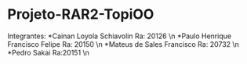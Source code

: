 # Projeto-RAR2-TopiOO

Integrantes:
*Cainan Loyola Schiavolin Ra: 20126 \n
*Paulo Henrique Francisco Felipe Ra: 20150 \n
*Mateus de Sales Francisco Ra: 20732 \n
*Pedro Sakai Ra:20151 \n
